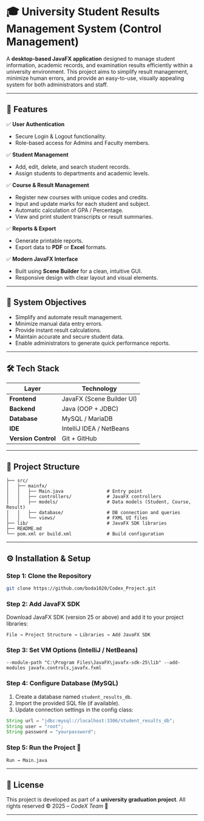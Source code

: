 # 🎓 University Student Results Management System (Control Management)

A **desktop-based JavaFX application** designed to manage student information, academic records, and examination results efficiently within a university environment.
This project aims to simplify result management, minimize human errors, and provide an easy-to-use, visually appealing system for both administrators and staff.

---

## 🚀 Features

✅ **User Authentication**

* Secure Login & Logout functionality.
* Role-based access for Admins and Faculty members.

✅ **Student Management**

* Add, edit, delete, and search student records.
* Assign students to departments and academic levels.

✅ **Course & Result Management**

* Register new courses with unique codes and credits.
* Input and update marks for each student and subject.
* Automatic calculation of GPA / Percentage.
* View and print student transcripts or result summaries.

✅ **Reports & Export**

* Generate printable reports.
* Export data to **PDF** or **Excel** formats.

✅ **Modern JavaFX Interface**

* Built using **Scene Builder** for a clean, intuitive GUI.
* Responsive design with clear layout and visual elements.

---

## 🧠 System Objectives

* Simplify and automate result management.
* Minimize manual data entry errors.
* Provide instant result calculations.
* Maintain accurate and secure student data.
* Enable administrators to generate quick performance reports.

---

## 🛠️ Tech Stack

| Layer               | Technology                |
| ------------------- | ------------------------- |
| **Frontend**        | JavaFX (Scene Builder UI) |
| **Backend**         | Java (OOP + JDBC)         |
| **Database**        | MySQL / MariaDB           |
| **IDE**             | IntelliJ IDEA / NetBeans  |
| **Version Control** | Git + GitHub              |

---

## 🧩 Project Structure

```
├── src/
│   ├── mainfx/
│   │   ├── Main.java                # Entry point
│   │   ├── controllers/             # JavaFX controllers
│   │   ├── models/                  # Data models (Student, Course, Result)
│   │   ├── database/                # DB connection and queries
│   │   └── views/                   # FXML UI files
├── lib/                             # JavaFX SDK libraries
├── README.md
└── pom.xml or build.xml             # Build configuration
```

---

## ⚙️ Installation & Setup

### Step 1: Clone the Repository

```bash
git clone https://github.com/boda1020/Codex_Project.git
```

### Step 2: Add JavaFX SDK

Download JavaFX SDK (version 25 or above)
and add it to your project libraries:

```
File → Project Structure → Libraries → Add JavaFX SDK
```

### Step 3: Set VM Options (IntelliJ / NetBeans)

```
--module-path "C:\Program Files\JavaFX\javafx-sdk-25\lib" --add-modules javafx.controls,javafx.fxml
```

### Step 4: Configure Database (MySQL)

1. Create a database named `student_results_db`.
2. Import the provided SQL file (if available).
3. Update connection settings in the config class:

```java
String url = "jdbc:mysql://localhost:3306/student_results_db";
String user = "root";
String password = "yourpassword";
```

### Step 5: Run the Project 🚀

```bash
Run → Main.java
```

---


## 🧾 License

This project is developed as part of a **university graduation project**.
All rights reserved © 2025 – *CodeX Team* 🧠

---



